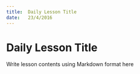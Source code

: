 ```yaml
---
title:  Daily Lesson Title
date:   23/4/2016
---
```


# Daily Lesson Title

Write lesson contents using Markdown format here